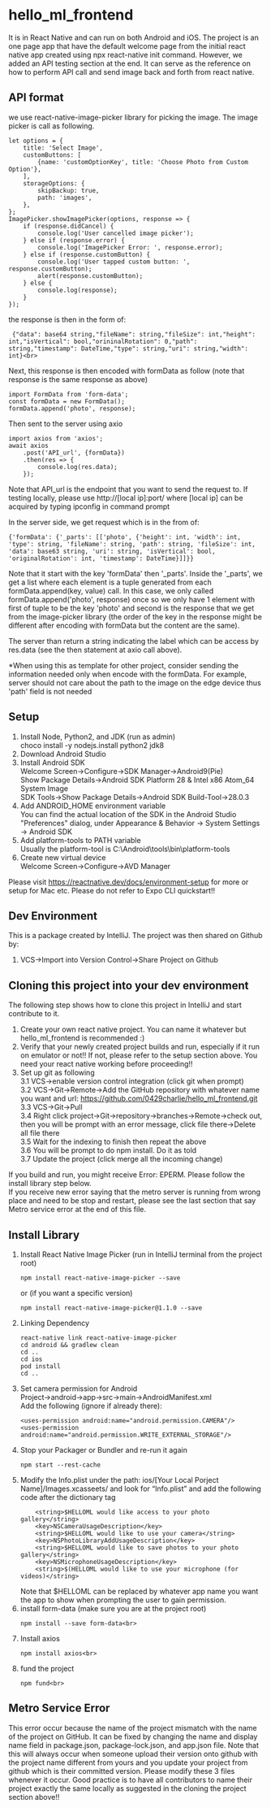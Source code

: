 hello_ml_frontend
===
It is in React Native and can run on both Android and iOS. The project is an one page app that have the default welcome page from the initial react native app created using npx react-native init command. However, we added an API testing section at the end. It can serve as the reference on how to perform API call and send image back and forth from react native.<br>

API format
---
we use react-native-image-picker library for picking the image. The image picker is call as following.<br>
```
let options = {
    title: 'Select Image',
    customButtons: [
        {name: 'customOptionKey', title: 'Choose Photo from Custom Option'},
    ],
    storageOptions: {
        skipBackup: true,
        path: 'images',
    },
};
ImagePicker.showImagePicker(options, response => {
    if (response.didCancel) {
        console.log('User cancelled image picker');
    } else if (response.error) {
        console.log('ImagePicker Error: ', response.error);
    } else if (response.customButton) {
        console.log('User tapped custom button: ', response.customButton);
        alert(response.customButton);
    } else {
        console.log(response);
    }
});
```
the response is then in the form of:<br>
```
 {"data": base64 string,"fileName": string,"fileSize": int,"height": int,"isVertical": bool,"orininalRotation": 0,"path": string,"timestamp": DateTime,"type": string,"uri": string,"width": int}<br>
```
Next, this response is then encoded with formData as follow (note that response is the same response as above)<br>
```
import FormData from 'form-data';
const formData = new FormData();
formData.append('photo', response);
```
Then sent to the server using axio<br>
```
import axios from 'axios';
await axios
    .post('API_url', {formData})
    .then(res => {
        console.log(res.data);
    });
```
Note that API_url is the endpoint that you want to send the request to. If testing locally, please use http://[local ip]:port/ where [local ip] can be acquired by typing ipconfig in command prompt<br>

In the server side, we get request which is in the from of:<br>
```
{'formData': {'_parts': [['photo', {'height': int, 'width': int, 'type': string, 'fileName': string, 'path': string, 'fileSize': int, 'data': base63 string, 'uri': string, 'isVertical': bool, 'originalRotation': int, 'timestamp': DateTime}]]}}
```
Note that it start with the key 'formData' then '_parts'. Inside the '_parts', we get a list where each element is a tuple generated from each formData.append(key, value) call. In this case, we only called formData.append('photo', response) once so we only have 1 element with first of tuple to be the key 'photo' and second is the response that we get from the image-picker library (the order of the key in the response might be different after encoding with formData but the content are the same).<br>

The server than return a string indicating the label which can be access by res.data (see the then statement at axio call above).<br>

*When using this as template for other project, consider sending the information needed only when encode with the formData. For example, server should not care about the path to the image on the edge device thus 'path' field is not needed


Setup
---
1. Install Node, Python2, and JDK (run as admin)<br>
choco install -y nodejs.install python2 jdk8<br>
2. Download Android Studio<br>
3. Install Android SDK<br>
Welcome Screen->Configure->SDK Manager->Android9(Pie)<br>
Show Package Details->Android SDK Platform 28 & Intel x86 Atom_64 System Image<br>
SDK Tools->Show Package Details->Android SDK Build-Tool->28.0.3<br>
4. Add ANDROID_HOME environment variable<br>
You can find the actual location of the SDK in the Android Studio "Preferences" dialog, under Appearance & Behavior → System Settings → Android SDK<br>
5. Add platform-tools to PATH variable<br>
Usually the platform-tool is C:\Android\tools\bin\platform-tools<br>
6. Create new virtual device<br>
Welcome Screen->Configure->AVD Manager<br>

Please visit https://reactnative.dev/docs/environment-setup for more or setup for Mac etc. Please do not refer to Expo CLI quickstart!!<br>

Dev Environment
---
This is a package created by IntelliJ. The project was then shared on Github by:
1. VCS->Import into Version Control->Share Project on Github<br>

Cloning this project into your dev environment
---
The following step shows how to clone this project in IntelliJ and start contribute to it.<br>
1. Create your own react native project. You can name it whatever but hello_ml_frontend is recommended :)<br>
2. Verify that your newly created project builds and run, especially if it run on emulator or not!! If not, please refer to the setup section above. You need your react native working before proceeding!!<br>
3. Set up git as following<br>
3.1 VCS->enable version control integration (click git when prompt)<br> 
3.2 VCS->Git->Remote->Add the GitHub repository with whatever name you want and url: https://github.com/0429charlie/hello_ml_frontend.git<br>
3.3 VCS->Git->Pull<br>
3.4 Right click project->Git->repository->branches->Remote->check out, then you will be prompt with an error message, click file there->Delete all file there<br>
3.5 Wait for the indexing to finish then repeat the above<br>
3.6 You will be prompt to do npm install. Do it as told<br>
3.7 Update the project (click merge all the incoming change)<br>

If you build and run, you might receive Error: EPERM. Please follow the install library step below.<br>
If you receive new error saying that the metro server is running from wrong place and need to be stop and restart, please see the last section that say Metro service error at the end of this file.<br>

Install Library
---
1. Install React Native Image Picker (run in IntelliJ terminal from the project root)<br>
    ```
    npm install react-native-image-picker --save
    ```
    or (if you want a specific version)<br>
    ```
    npm install react-native-image-picker@1.1.0 --save
    ```
2. Linking Dependency<br>
    ```
    react-native link react-native-image-picker
    cd android && gradlew clean
    cd ..
    cd ios
    pod install
    cd ..
    ```
3. Set camera permission for Android<br>
Project->android->app->src->main->AndroidManifest.xml<br>
Add the following (ignore if already there):
    ````
    <uses-permission android:name="android.permission.CAMERA"/>
    <uses-permission android:name="android.permission.WRITE_EXTERNAL_STORAGE"/>
    ````
4. Stop your Packager or Bundler and re-run it again
    ```
    npm start --rest-cache
    ```
5. Modify the Info.plist under the path: ios/[Your Local Porject Name]/Images.xcasseets/ and look for “Info.plist” and add the following code after the dictionary tag<br>
    ```
        <string>$HELLOML would like access to your photo gallery</string>
        <key>NSCameraUsageDescription</key>
        <string>$HELLOML would like to use your camera</string>
        <key>NSPhotoLibraryAddUsageDescription</key>
        <string>$HELLOML would like to save photos to your photo gallery</string>
        <key>NSMicrophoneUsageDescription</key>
        <string>$(HELLOML would like to use your microphone (for videos)</string>
    ```
   Note that $HELLOML can be replaced by whatever app name you want the app to show when prompting the user to gain permission.
6. install form-data (make sure you are at the project root)<br>
    ```
    npm install --save form-data<br>
    ```
7. Install axios<br>
    ```
    npm install axios<br>
    ```
8. fund the project<br>
    ```
    npm fund<br>
    ```

Metro Service Error
---
This error occur because the name of the project mismatch with the name of the project on GitHub. It can be fixed by changing the name and display name field in package.json, package-lock.json, and app.json file. Note that this will always occur when someone upload their version onto github with the project name different from yours and you update your project from github which is their committed version. Please modify these 3 files whenever it occur. Good practice is to have all contributors to name their project exactly the same locally as suggested in the cloning the project section above!!<br>
